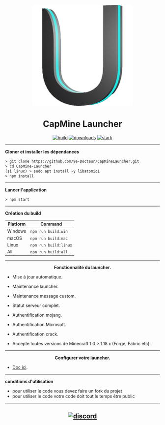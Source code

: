 <p align="center"><img src="../src/assets/images/icon.png" width="65%" height="65%" alt="icon-launcher"></p>

<h1 align="center">CapMine Launcher</h1>

[<p align="center">
<img src="https://img.shields.io/badge/Version-0.1--DEV-orange" alt="build">](https://github.com/9e-Docteur/CapMineLauncher/releases) 
[<img src="https://img.shields.io/badge/Plateforme-Windows%2C%20Mac%2C%20Linux-blue" alt="downloads">](https://github.com/9e-Docteur/CapMineLauncher/releases) 
[<img src="https://img.shields.io/badge/plateforme-win,%20mac,%20linux-blue.svg?style=social&logo=appveyor" alt="stark">](https://github.com/9e-Docteur/CapMineLauncher/releases)
</p>


---

**Cloner et installer les dépendances**

```console
> git clone https://github.com/9e-Docteur/CapMineLauncher.git
> cd CapMine-Launcher
(si linux) > sudo apt install -y libatomic1
> npm install
```
---

**Lancer l'application**

```console
> npm start
```
---

**Création du build**

| Platform    | Command              |
| ----------- | -------------------- |
| Windows  | `npm run build:win`   |
| macOS    | `npm run build:mac`   |
| Linux    | `npm run build:linux` |
| All    | `npm run build:all` |

---

**<p align="center">Fonctionnalité du launcher.</p>**

- Mise à jour automatique.

- Maintenance launcher.

- Maintenance message custom.

- Statut serveur complet.

- Authentification mojang.

- Authentification Microsoft.

- Authentification crack.

- Accepte toutes versions de Minecraft 1.0 > 1.18.x (Forge, Fabric etc).

---
**<p align="center">Configurer votre launcher.</p>**

- [Doc ici](./wiki.md).

---

**conditions d'utilisation**
- pour utiliser le code vous devez faire un fork du projet
- pour utiliser le code votre code doit tout le temps être public

---

[<p align="center"><img src="https://discordapp.com/api/guilds/819729377650278420/embed.png?style=banner4" alt="discord">](https://discord.gg/e9q7Yr2cuQ) 
---

[releases]: https://github.com/luuxis/Selvania-Launcher/releases 'releases'
[build]: https://github.com/luuxis/Selvania-Launcher/releases 'build'
